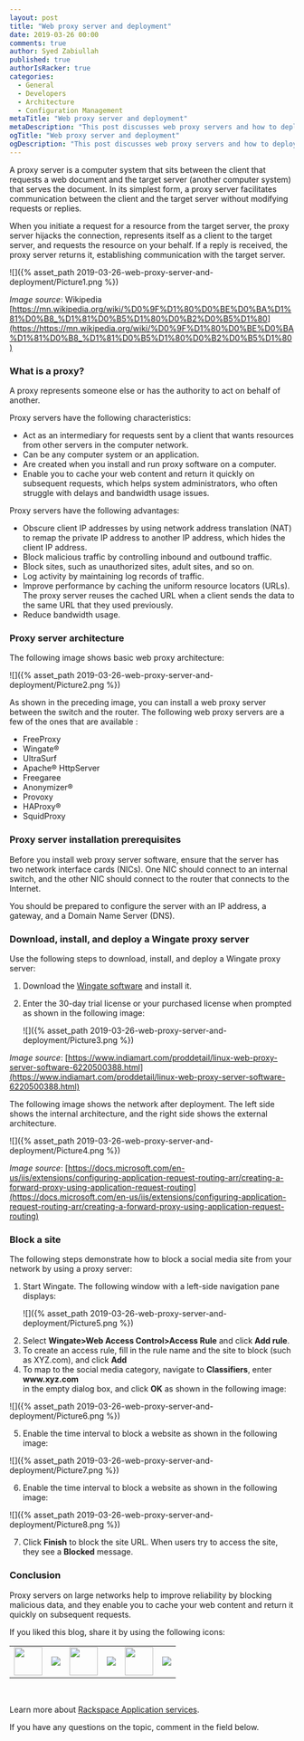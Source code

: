 ```yaml
---
layout: post
title: "Web proxy server and deployment"
date: 2019-03-26 00:00
comments: true
author: Syed Zabiullah
published: true
authorIsRacker: true
categories:
  - General
  - Developers
  - Architecture
  - Configuration Management
metaTitle: "Web proxy server and deployment"
metaDescription: "This post discusses web proxy servers and how to deploy them."
ogTitle: "Web proxy server and deployment"
ogDescription: "This post discusses web proxy servers and how to deploy them."
---
```


A proxy server is a computer system that sits between the client that requests
a web document and the target server (another computer system) that serves
the document. In its simplest form, a proxy server facilitates communication
between the client and the target server without modifying requests or replies.

<!-- more -->

When you initiate a request for a resource from the target server, the proxy
server hijacks the connection, represents itself as a client to the target
server, and requests the resource on your behalf. If a reply is received, the
proxy server returns it, establishing communication with the target server.

![]({% asset_path 2019-03-26-web-proxy-server-and-deployment/Picture1.png %})

*Image source*: Wikipedia [https://mn.wikipedia.org/wiki/%D0%9F%D1%80%D0%BE%D0%BA%D1%81%D0%B8_%D1%81%D0%B5%D1%80%D0%B2%D0%B5%D1%80](https://https://mn.wikipedia.org/wiki/%D0%9F%D1%80%D0%BE%D0%BA%D1%81%D0%B8_%D1%81%D0%B5%D1%80%D0%B2%D0%B5%D1%80)

### What is a proxy?

A proxy represents someone else or has the authority to act on behalf of another.

Proxy servers have the following characteristics:

- Act as an intermediary for requests sent by a client that wants resources
  from other servers in the computer network.
- Can be any computer system or an application.
- Are created when you install and run proxy software on a computer.
- Enable you to cache your web content and return it quickly on subsequent
  requests, which helps system administrators, who often struggle with delays
  and bandwidth usage issues.

Proxy servers have the following advantages:

- Obscure client IP addresses by using network address translation
  (NAT) to remap the private IP address to another IP address, which hides
  the client IP address.
- Block malicious traffic by controlling inbound and outbound traffic.
- Block sites, such as unauthorized sites, adult sites, and so on.
- Log activity by maintaining log records of traffic.
- Improve performance by caching the uniform resource locators (URLs). The
  proxy server reuses the cached URL when a client sends the data to the same
  URL that they used previously.
- Reduce bandwidth usage.

### Proxy server architecture

The following image shows basic web proxy architecture:

![]({% asset_path 2019-03-26-web-proxy-server-and-deployment/Picture2.png %})

As shown in the preceding image, you can install a web proxy server between the
switch and the router. The following web proxy servers are a few of the ones
that are available :

- FreeProxy
- Wingate&reg;
- UltraSurf
- Apache&reg; HttpServer
- Freegaree
- Anonymizer&reg;
- Provoxy
- HAProxy&reg;
- SquidProxy

### Proxy server installation prerequisites

Before you install web proxy server software, ensure that the server has two
network interface cards (NICs). One NIC should connect to an internal switch,
and the other NIC should connect to the router that connects to the Internet.

You should be prepared to configure the server with an IP address, a gateway,
and a Domain Name Server (DNS).

### Download, install, and deploy a Wingate proxy server

Use the following steps to download, install, and deploy a Wingate proxy server:

1. Download the [Wingate software](www.wingate.com) and install it.

2. Enter the 30-day trial license or your purchased license when prompted as
   shown in the following image:

   ![]({% asset_path 2019-03-26-web-proxy-server-and-deployment/Picture3.png %})

*Image source*: [https://www.indiamart.com/proddetail/linux-web-proxy-server-software-6220500388.html](https://www.indiamart.com/proddetail/linux-web-proxy-server-software-6220500388.html)

The following image shows the network after deployment.  The left side shows
the internal architecture, and the right side shows the external architecture.

![]({% asset_path 2019-03-26-web-proxy-server-and-deployment/Picture4.png %})

*Image source*: [https://docs.microsoft.com/en-us/iis/extensions/configuring-application-request-routing-arr/creating-a-forward-proxy-using-application-request-routing](https://docs.microsoft.com/en-us/iis/extensions/configuring-application-request-routing-arr/creating-a-forward-proxy-using-application-request-routing)

### Block a site

The following steps demonstrate how to block a social media site from your
network by using a proxy server:

1. Start Wingate. The following window with a left-side navigation pane displays:

   ![]({% asset_path 2019-03-26-web-proxy-server-and-deployment/Picture5.png %})

<ol start=2>
    <li>Select <b>Wingate>Web Access Control>Access Rule</b> and click <b>Add rule</b>.</li>
    <li>To create an access rule, fill in the rule name and the site to block
    (such as XYZ.com), and click <b>Add</b></li>
    <li>To map to the social media category, navigate to <b>Classifiers</b>,
    enter <b>www.xyz.com</b></li> in the empty dialog box, and click <b>OK</b>
    as shown in the following image:
</ol>

   ![]({% asset_path 2019-03-26-web-proxy-server-and-deployment/Picture6.png %})

<ol start=5>
   <li>Enable the time interval to block a website as shown in the following image:</li>
</ol>

   ![]({% asset_path 2019-03-26-web-proxy-server-and-deployment/Picture7.png %})

<ol start=6>
    <li>Enable the time interval to block a website as shown in the following image:</li>
</ol>

   ![]({% asset_path 2019-03-26-web-proxy-server-and-deployment/Picture8.png %})

<ol start=7>
    <li>Click <b>Finish</b> to block the site URL. When users try to access
    the site, they see a <b>Blocked</b> message.</li>
</ol>


### Conclusion

Proxy servers on large networks help to improve reliability by blocking malicious
data, and they enable you to cache your web content and return it quickly on
subsequent requests.


<table>
  <tr>If you liked this blog, share it by using the following icons:</tr>
  <tr>
   <td>
       <img src="{% asset_path line-tile.png %}" width=50 >
    </td>
    <td>
      <a href="https://twitter.com/home?status=https%3A//developer.rackspace.com/blog/web-proxy-server-and-deployment/">
        <img src="{% asset_path shareT.png %}">
      </a>
    </td>
    <td>
       <img src="{% asset_path line-tile.png %}" width=50 >
    </td>
    <td>
      <a href="https://www.facebook.com/sharer/sharer.php?u=https%3A//developer.rackspace.com/blog/web-proxy-server-and-deployment/">
        <img src="{% asset_path shareFB.png %}">
      </a>
    </td>
    <td>
       <img src="{% asset_path line-tile.png %}" width=50 >
    </td>
    <td>
      <a href="https://www.linkedin.com/shareArticle?mini=true&url=https%3A//developer.rackspace.com/blog/web-proxy-server-and-deployment&summary=&source=">
        <img src="{% asset_path shareL.png %}">
      </a>
    </td>
  </tr>
</table>

</br>

Learn more about [Rackspace Application services](https://www.rackspace.com/application-management/managed-services).

If you have any questions on the topic, comment in the field below.
